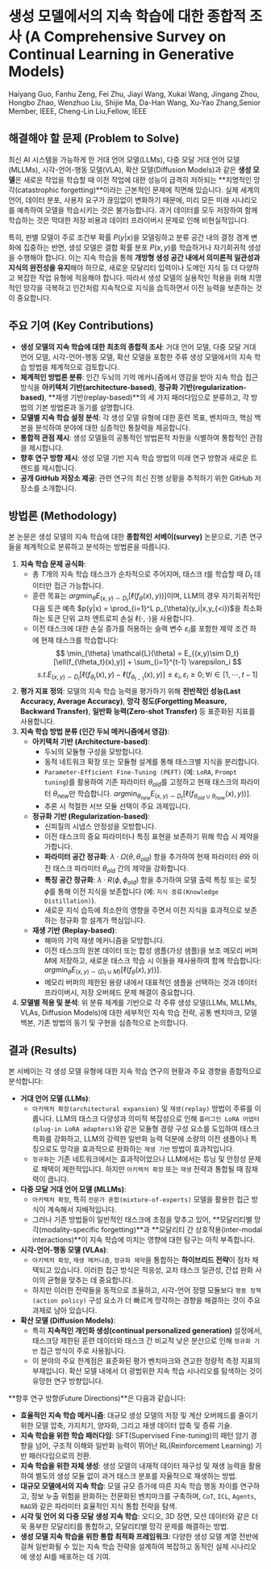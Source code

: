 # 생성 모델에서의 지속 학습에 대한 종합적 조사 (A Comprehensive Survey on Continual Learning in Generative Models)
Haiyang Guo, Fanhu Zeng, Fei Zhu, Jiayi Wang, Xukai Wang, Jingang Zhou, Hongbo Zhao, Wenzhuo Liu, Shijie Ma, Da-Han Wang, Xu-Yao Zhang,Senior Member, IEEE, Cheng-Lin Liu,Fellow, IEEE

## 해결해야 할 문제 (Problem to Solve)

최신 AI 시스템을 가능하게 한 거대 언어 모델(LLMs), 다중 모달 거대 언어 모델(MLLMs), 시각-언어-행동 모델(VLA), 확산 모델(Diffusion Models)과 같은 **생성 모델**은 새로운 작업을 학습할 때 이전 작업에 대한 성능이 급격히 저하되는 **치명적인 망각(catastrophic forgetting)**이라는 근본적인 문제에 직면해 있습니다. 실제 세계의 언어, 데이터 분포, 사용자 요구가 끊임없이 변화하기 때문에, 미리 모든 미래 시나리오를 예측하여 모델을 학습시키는 것은 불가능합니다. 과거 데이터를 모두 저장하여 함께 학습하는 것은 막대한 저장 비용과 데이터 프라이버시 문제로 인해 비현실적입니다.

특히, 판별 모델이 주로 조건부 확률 $P(y|x)$을 모델링하고 분류 공간 내의 결정 경계 변화에 집중하는 반면, 생성 모델은 결합 확률 분포 $P(x,y)$를 학습하거나 자기회귀적 생성을 수행해야 합니다. 이는 지속 학습을 통해 **개방형 생성 공간 내에서 의미론적 일관성과 지식의 완전성을 유지**해야 하므로, 새로운 모달리티 입력이나 도메인 지식 등 더 다양하고 복잡한 작업 유형에 적응해야 합니다. 따라서 생성 모델의 실용적인 적용을 위해 치명적인 망각을 극복하고 인간처럼 지속적으로 지식을 습득하면서 이전 능력을 보존하는 것이 중요합니다.

## 주요 기여 (Key Contributions)

*   **생성 모델의 지속 학습에 대한 최초의 종합적 조사**: 거대 언어 모델, 다중 모달 거대 언어 모델, 시각-언어-행동 모델, 확산 모델을 포함한 주류 생성 모델에서의 지속 학습 방법을 체계적으로 검토합니다.
*   **체계적인 방법론 분류**: 인간 두뇌의 기억 메커니즘에서 영감을 받아 지속 학습 접근 방식을 **아키텍처 기반(architecture-based)**, **정규화 기반(regularization-based)**, **재생 기반(replay-based)**의 세 가지 패러다임으로 분류하고, 각 방법의 기본 방법론과 동기를 설명합니다.
*   **모델별 지속 학습 설정 분석**: 각 생성 모델 유형에 대한 훈련 목표, 벤치마크, 핵심 백본을 분석하여 분야에 대한 심층적인 통찰력을 제공합니다.
*   **통합적 관점 제시**: 생성 모델들의 공통적인 방법론적 차원을 식별하여 통합적인 관점을 제시합니다.
*   **향후 연구 방향 제시**: 생성 모델 기반 지속 학습 방법의 미래 연구 방향과 새로운 트렌드를 제시합니다.
*   **공개 GitHub 저장소 제공**: 관련 연구의 최신 진행 상황을 추적하기 위한 GitHub 저장소를 소개합니다.

## 방법론 (Methodology)

본 논문은 생성 모델의 지속 학습에 대한 **종합적인 서베이(survey)** 논문으로, 기존 연구들을 체계적으로 분류하고 분석하는 방법론을 따릅니다.

1.  **지속 학습 문제 공식화**:
    *   총 $T$개의 지속 학습 태스크가 순차적으로 주어지며, 태스크 $t$를 학습할 때 $D_t$ 데이터만 접근 가능합니다.
    *   훈련 목표는 $arg \min_{\theta} E_{(x,y) \sim D_t}[\ell(f_{\theta}(x),y))]$이며, LLM의 경우 자기회귀적인 다음 토큰 예측 $p(y|x) = \prod_{i=1}^L p_{\theta}(y_i|x,y_{<i})$을 최소화하는 토큰 단위 교차 엔트로피 손실 $\ell(\cdot, \cdot)$을 사용합니다.
    *   이전 태스크에 대한 손실 증가를 허용하는 슬랙 변수 $\varepsilon_i$를 포함한 제약 조건 하에 현재 태스크를 학습합니다:
        $$ \min_{\theta} \mathcal{L}(\theta) = E_{(x,y)\sim D_t}[\ell(f_{\theta_t}(x),y)] + \sum_{i=1}^{t-1} \varepsilon_i $$
        $$ s.t. E_{(x,y)\sim D_i}[\ell(f_{\theta_t}(x),y)-\ell(f_{\theta_{t-1}}(x),y)] \le \varepsilon_i, \varepsilon_i \ge 0; \forall i \in [1, \cdots, t-1] $$
2.  **평가 지표 정의**: 모델의 지속 학습 능력을 평가하기 위해 **전반적인 성능(Last Accuracy, Average Accuracy)**, **망각 정도(Forgetting Measure, Backward Transfer)**, **일반화 능력(Zero-shot Transfer)** 등 표준화된 지표를 사용합니다.
3.  **지속 학습 방법 분류 (인간 두뇌 메커니즘에서 영감)**:
    *   **아키텍처 기반 (Architecture-based)**:
        *   두뇌의 모듈형 구성을 모방합니다.
        *   동적 네트워크 확장 또는 모듈형 설계를 통해 태스크별 지식을 분리합니다.
        *   `Parameter-Efficient Fine-Tuning (PEFT)` (예: `LoRA`, `Prompt tuning`)를 활용하여 기존 파라미터 $\theta_{old}$를 고정하고 현재 태스크의 파라미터 $\theta_{new}$만 학습합니다. $arg \min_{\theta_{new}} E_{(x,y)\sim D_t}[\ell(f_{\theta_{old} \cup \theta_{new}}(x),y))]$.
        *   추론 시 적절한 서브 모듈 선택이 주요 과제입니다.
    *   **정규화 기반 (Regularization-based)**:
        *   신피질의 시냅스 안정성을 모방합니다.
        *   이전 태스크의 중요 파라미터나 특징 표현을 보존하기 위해 학습 시 제약을 가합니다.
        *   **파라미터 공간 정규화**: $\lambda \cdot \Omega(\theta, \theta_{old})$ 항을 추가하여 현재 파라미터 $\theta$와 이전 태스크 파라미터 $\theta_{old}$ 간의 제약을 강화합니다.
        *   **특징 공간 정규화**: $\lambda \cdot R(\phi, \phi_{old})$ 항을 추가하여 모델 출력 특징 또는 로짓 $\phi$를 통해 이전 지식을 보존합니다 (예: `지식 증류(Knowledge Distillation)`).
        *   새로운 지식 습득에 최소한의 영향을 주면서 이전 지식을 효과적으로 보존하는 정규화 항 설계가 핵심입니다.
    *   **재생 기반 (Replay-based)**:
        *   해마의 기억 재생 메커니즘을 모방합니다.
        *   이전 태스크의 원본 데이터 또는 합성 샘플(가상 샘플)을 보조 메모리 버퍼 $M$에 저장하고, 새로운 태스크 학습 시 이들을 재사용하여 함께 학습합니다: $arg \min_{\theta} E_{(x,y)\sim (D_t \cup M)}[\ell(f_{\theta}(x),y))]$.
        *   메모리 버퍼의 제한된 용량 내에서 대표적인 샘플을 선택하는 것과 데이터 프라이버시, 저장 오버헤드 문제 해결이 중요합니다.
4.  **모델별 적용 및 분석**: 위 분류 체계를 기반으로 각 주류 생성 모델(LLMs, MLLMs, VLAs, Diffusion Models)에 대한 세부적인 지속 학습 전략, 공통 벤치마크, 모델 백본, 기존 방법의 동기 및 구현을 심층적으로 논의합니다.

## 결과 (Results)

본 서베이는 각 생성 모델 유형에 대한 지속 학습 연구의 현황과 주요 경향을 종합적으로 분석합니다:

*   **거대 언어 모델 (LLMs)**:
    *   `아키텍처 확장(architectural expansion)` 및 `재생(replay)` 방법이 주류를 이룹니다. LLM의 태스크 다양성과 의미적 복잡성으로 인해 `플러그인 LoRA 어댑터(plug-in LoRA adapters)`와 같은 모듈형 경량 구성 요소를 도입하여 태스크 특화를 강화하고, LLM의 강력한 일반화 능력 덕분에 소량의 이전 샘플이나 특징으로도 망각을 효과적으로 완화하는 `재생 기반` 방법이 효과적입니다.
    *   `정규화`는 기존 네트워크에서는 효과적이었으나 LLM에서는 튜닝 및 안정성 문제로 채택이 제한적입니다. 하지만 `아키텍처 확장` 또는 `재생` 전략과 통합될 때 잠재력이 큽니다.
*   **다중 모달 거대 언어 모델 (MLLMs)**:
    *   `아키텍처 확장`, 특히 `전문가 혼합(mixture-of-experts)` 모델을 활용한 접근 방식이 계속해서 지배적입니다.
    *   그러나 기존 방법들이 일반적인 태스크에 초점을 맞추고 있어, **모달리티별 망각(modality-specific forgetting)**과 **모달리티 간 상호작용(inter-modal interactions)**이 지속 학습에 미치는 영향에 대한 탐구는 아직 부족합니다.
*   **시각-언어-행동 모델 (VLAs)**:
    *   `아키텍처 확장`, `재생 메커니즘`, `정규화 제약`을 통합하는 **하이브리드 전략**이 점차 채택되고 있습니다. 이러한 접근 방식은 적응성, 교차 태스크 일관성, 간섭 완화 사이의 균형을 맞추는 데 중요합니다.
    *   하지만 이러한 전략들을 동적으로 조율하고, 시각-언어 정렬 모듈보다 `행동 정책(action policy)` 구성 요소가 더 빠르게 망각하는 경향을 해결하는 것이 주요 과제로 남아 있습니다.
*   **확산 모델 (Diffusion Models)**:
    *   특히 **지속적인 개인화 생성(continual personalized generation)** 설정에서, 태스크당 제한된 훈련 데이터와 태스크 간 비교적 낮은 분산으로 인해 `정규화 기반` 접근 방식이 주로 사용됩니다.
    *   이 분야의 주요 한계점은 표준화된 평가 벤치마크와 견고한 정량적 측정 지표의 부재입니다. 확산 모델 내에서 더 광범위한 지속 학습 시나리오를 탐색하는 것이 유망한 연구 방향입니다.

**향후 연구 방향(Future Directions)**은 다음과 같습니다:

*   **효율적인 지속 학습 메커니즘**: 대규모 생성 모델의 저장 및 계산 오버헤드를 줄이기 위한 모델 압축, 가지치기, 양자화, 그리고 재생 데이터 압축 및 증류 기술.
*   **지속 학습을 위한 학습 패러다임**: SFT(Supervised Fine-tuning)의 패턴 암기 경향을 넘어, 구조적 이해와 일반화 능력이 뛰어난 RL(Reinforcement Learning) 기반 패러다임으로의 전환.
*   **지속 학습을 위한 자체 생성**: 생성 모델의 내재적 데이터 재구성 및 재생 능력을 활용하여 별도의 생성 모듈 없이 과거 태스크 분포를 자율적으로 재생하는 방법.
*   **대규모 모델에서의 지속 학습**: 모델 규모 증가에 따른 지속 학습 행동 차이를 연구하고, 정보 누출 위험을 완화하는 전문화된 벤치마크를 구축하며, `CoT`, `ICL`, `Agents`, `RAG`와 같은 파라미터 효율적인 지식 통합 전략을 탐색.
*   **시각 및 언어 외 다중 모달 생성 지속 학습**: 오디오, 3D 장면, 모션 데이터와 같은 더욱 풍부한 모달리티를 통합하고, 모달리티별 망각 문제를 해결하는 방법.
*   **생성 모델 지속 학습을 위한 통합 최적화 프레임워크**: 다양한 생성 모델 계열 전반에 걸쳐 일반화될 수 있는 지속 학습 전략을 설계하여 복잡하고 동적인 실제 시나리오에 생성 AI를 배포하는 데 기여.